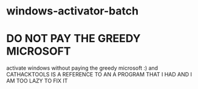 # windows-activator-batch
# DO NOT PAY THE GREEDY MICROSOFT
activate windows without paying the greedy microsoft :)
and CATHACKTOOLS IS A REFERENCE TO AN A PROGRAM THAT I HAD AND I AM TOO LAZY TO FIX IT

